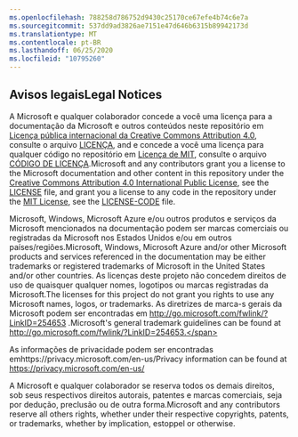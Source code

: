 ```yaml
---
ms.openlocfilehash: 788258d786752d9430c25170ce67efe4b74c6e7a
ms.sourcegitcommit: 537dd9ad3826ae7151e47d646b6315b89942173d
ms.translationtype: MT
ms.contentlocale: pt-BR
ms.lasthandoff: 06/25/2020
ms.locfileid: "10795260"
---
```

## <span data-ttu-id="e0e8b-101">Avisos legais</span><span class="sxs-lookup"><span data-stu-id="e0e8b-101">Legal Notices</span></span>
<span data-ttu-id="e0e8b-102">A Microsoft e qualquer colaborador concede a você uma licença para a documentação da Microsoft e outros conteúdos neste repositório em [Licença pública internacional da Creative Commons Attribution 4.0](https://creativecommons.org/licenses/by/4.0/legalcode), consulte o arquivo [LICENÇA](LICENSE), and e concede a você uma licença para qualquer código no repositório em [Licença de MIT](https://opensource.org/licenses/MIT), consulte o arquivo [CÓDIGO DE LICENÇA](LICENSE-CODE).</span><span class="sxs-lookup"><span data-stu-id="e0e8b-102">Microsoft and any contributors grant you a license to the Microsoft documentation and other content in this repository under the [Creative Commons Attribution 4.0 International Public License](https://creativecommons.org/licenses/by/4.0/legalcode), see the [LICENSE](LICENSE) file, and grant you a license to any code in the repository under the [MIT License](https://opensource.org/licenses/MIT), see the [LICENSE-CODE](LICENSE-CODE) file.</span></span>

<span data-ttu-id="e0e8b-103">Microsoft, Windows, Microsoft Azure e/ou outros produtos e serviços da Microsoft mencionados na documentação podem ser marcas comerciais ou registradas da Microsoft nos Estados Unidos e/ou em outros países/regiões.</span><span class="sxs-lookup"><span data-stu-id="e0e8b-103">Microsoft, Windows, Microsoft Azure and/or other Microsoft products and services referenced in the documentation may be either trademarks or registered trademarks of Microsoft in the United States and/or other countries.</span></span>
<span data-ttu-id="e0e8b-104">As licenças deste projeto não concedem direitos de uso de quaisquer qualquer nomes, logotipos ou marcas registradas da Microsoft.</span><span class="sxs-lookup"><span data-stu-id="e0e8b-104">The licenses for this project do not grant you rights to use any Microsoft names, logos, or trademarks.</span></span>
<span data-ttu-id="e0e8b-105">As diretrizes de marca-s gerais da Microsoft podem ser encontradas em http://go.microsoft.com/fwlink/?LinkID=254653 .</span><span class="sxs-lookup"><span data-stu-id="e0e8b-105">Microsoft's general trademark guidelines can be found at http://go.microsoft.com/fwlink/?LinkID=254653.</span></span>

<span data-ttu-id="e0e8b-106">As informações de privacidade podem ser encontradas emhttps://privacy.microsoft.com/en-us/</span><span class="sxs-lookup"><span data-stu-id="e0e8b-106">Privacy information can be found at https://privacy.microsoft.com/en-us/</span></span>

<span data-ttu-id="e0e8b-107">A Microsoft e qualquer colaborador se reserva todos os demais direitos, sob seus respectivos direitos autorais, patentes e marcas comerciais, seja por dedução, preclusão ou de outra forma.</span><span class="sxs-lookup"><span data-stu-id="e0e8b-107">Microsoft and any contributors reserve all others rights, whether under their respective copyrights, patents, or trademarks, whether by implication, estoppel or otherwise.</span></span>
